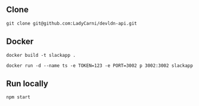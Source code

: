 ## Clone

`git clone git@github.com:LadyCarni/devldn-api.git`

## Docker

`docker build -t slackapp .`

`docker run -d --name ts -e TOKEN=123 -e PORT=3002 p 3002:3002 slackapp`

## Run locally

`npm start`